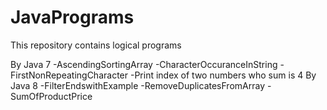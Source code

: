 # JavaPrograms

This repository contains logical programs

By Java 7
   -AscendingSortingArray
   -CharacterOccuranceInString
   -FirstNonRepeatingCharacter
   -Print index of two numbers who sum is 4
By Java 8
  -FilterEndswithExample
  -RemoveDuplicatesFromArray
  -SumOfProductPrice
